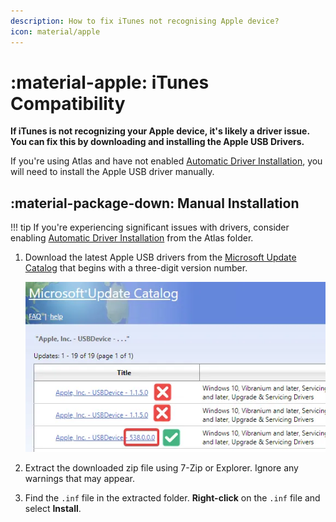 ```yaml
---
description: How to fix iTunes not recognising Apple device?
icon: material/apple
---
```


# :material-apple: iTunes Compatibility

**If iTunes is not recognizing your Apple device, it's likely a driver issue. You can fix this by downloading and installing the Apple USB Drivers.**

If you're using Atlas and have not enabled [Automatic Driver Installation](../../getting-started/post-installation/atlas-folder/configuration.md#driver-updates), you will need to install the Apple USB driver manually.

## :material-package-down: Manual Installation

!!! tip
    If you're experiencing significant issues with drivers, consider enabling [Automatic Driver Installation](../../getting-started/post-installation/atlas-folder/configuration.md#driver-updates) from the Atlas folder.

1. Download the latest Apple USB drivers from the [Microsoft Update Catalog](https://www.catalog.update.microsoft.com/Search.aspx?q=Apple%2C%20Inc.%20-%20USBDevice) that begins with a three-digit version number.

    ![Image saying that you should only select the Apple USB driver that starts with a three digit version](../../assets/images/apple-driver-version.webp)

2. Extract the downloaded zip file using 7-Zip or Explorer. Ignore any warnings that may appear.

3. Find the `.inf` file in the extracted folder. **Right-click** on the `.inf` file and select **Install**.
